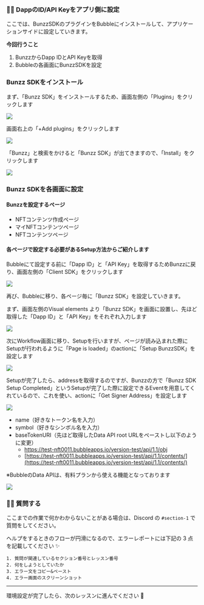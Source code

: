 ### 👩‍💻 **DappのID/API Keyをアプリ側に設定**

ここでは、BunzzSDKのプラグインをBubbleにインストールして、アプリケーションサイドに設定していきます。

**今回行うこと**

1.  BunzzからDapp IDとAPI Keyを取得
2.  Bubbleの各画面にBunzzSDKを設定

### **Bunzz SDKをインストール**

まず、「Bunzz SDK」をインストールするため、画面左側の「Plugins」をクリックします

![](https://firebasestorage.googleapis.com/v0/b/hideaki-97c59.appspot.com/o/images%2FhX626yFRzBaLxKfnu0ejxujjhv93%2FeHcERHf2r.png?alt=media)

画面右上の「+Add plugins」をクリックします

![](https://firebasestorage.googleapis.com/v0/b/hideaki-97c59.appspot.com/o/images%2FhX626yFRzBaLxKfnu0ejxujjhv93%2FotoQvifLz.png?alt=media)

「Bunzz」と検索をかけると「Bunzz SDK」が出てきますので、「Install」をクリックします

![](https://firebasestorage.googleapis.com/v0/b/hideaki-97c59.appspot.com/o/images%2FhX626yFRzBaLxKfnu0ejxujjhv93%2FsP-lezP74.png?alt=media)

### **Bunzz SDKを各画面に設定**

#### **Bunzzを設定するページ**

*   NFTコンテンツ作成ページ
*   マイNFTコンテンツページ
*   NFTコンテンツページ

#### **各ページで設定する必要があるSetup方法からご紹介します**

Bubbleにて設定する前に「Dapp ID」と「API Key」を取得するためBunzzに戻り、画面左側の「Client SDK」をクリックします

![](https://firebasestorage.googleapis.com/v0/b/hideaki-97c59.appspot.com/o/images%2FhX626yFRzBaLxKfnu0ejxujjhv93%2F9a2eu8p0h.png?alt=media)

再び、Bubbleに移り、各ページ毎に「Bunzz SDK」を設定していきます。

まず、画面左側のVisual elements より「Bunzz SDK」を画面に設置し、先ほど取得した「Dapp ID」と「API Key」をそれぞれ入力します

![](https://firebasestorage.googleapis.com/v0/b/hideaki-97c59.appspot.com/o/images%2FhX626yFRzBaLxKfnu0ejxujjhv93%2FcsZWQn3uI.png?alt=media)

次にWorkflow画面に移り、Setupを行いますが、ページが読み込まれた際にSetupが行われるように「Page is loaded」のactionに「Setup BunzzSDK」を設定します

![](https://firebasestorage.googleapis.com/v0/b/hideaki-97c59.appspot.com/o/images%2FhX626yFRzBaLxKfnu0ejxujjhv93%2FU-ut81exL.png?alt=media)

Setupが完了したら、addressを取得するのですが、Bunzzの方で「Bunzz SDK Setup Completed」というSetupが完了した際に設定できるEventを用意してくれているので、これを使い、actionに「Get Signer Address」を設定します

![](https://firebasestorage.googleapis.com/v0/b/hideaki-97c59.appspot.com/o/images%2FhX626yFRzBaLxKfnu0ejxujjhv93%2Ffmf5ZGIxk.png?alt=media)

*   name（好きなトークン名を入力）
*   symbol（好きなシンボル名を入力）
*   baseTokenURI（先ほど取得したData API root URLをペーストし以下のように変更）
    *   https://test-nft0011.bubbleapps.io/version-test/api/1.1/obj
    *   [https://test-nft0011.bubbleapps.io/version-test/api/1.1/contents/](https://test-nft0011.bubbleapps.io/version-test/api/1.1/contents/)

※BubbleのData APIは、有料プランから使える機能となっております

![](https://firebasestorage.googleapis.com/v0/b/hideaki-97c59.appspot.com/o/images%2FhX626yFRzBaLxKfnu0ejxujjhv93%2FOOPkJ9Y95.png?alt=media)

### 🙋‍♂️ 質問する

ここまでの作業で何かわからないことがある場合は、Discord の `#section-1` で質問をしてください。

ヘルプをするときのフローが円滑になるので、エラーレポートには下記の 3 点を記載してください ✨

    1. 質問が関連しているセクション番号とレッスン番号
    2. 何をしようとしていたか
    3. エラー文をコピー&ペースト
    4. エラー画面のスクリーンショット
    

* * *

環境設定が完了したら、次のレッスンに進んでください 🎉